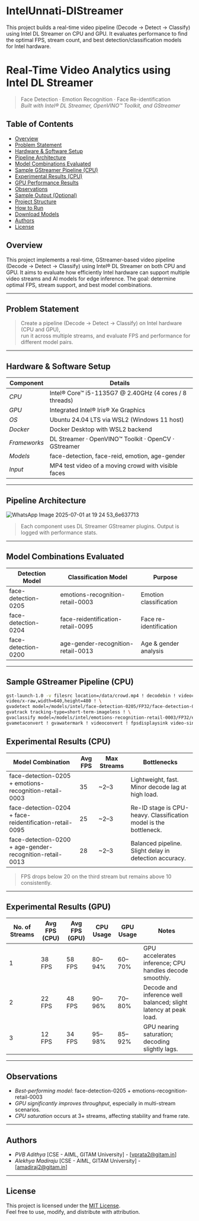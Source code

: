 # IntelUnnati-DlStreamer
This project builds a real-time video pipeline (Decode → Detect → Classify) using Intel DL Streamer on CPU and GPU. It evaluates performance to find the optimal FPS, stream count, and best detection/classification models for Intel hardware.
#  Real-Time Video Analytics using Intel DL Streamer

> Face Detection · Emotion Recognition · Face Re-identification  
> *Built with Intel® DL Streamer, OpenVINO™ Toolkit, and GStreamer*

##  Table of Contents

- [Overview](#overview)
- [Problem Statement](#problem-statement)
- [Hardware & Software Setup](#hardware--software-setup)
- [Pipeline Architecture](#pipeline-architecture)
- [Model Combinations Evaluated](#model-combinations-evaluated)
- [Sample GStreamer Pipeline (CPU)](#sample-gstreamer-pipeline-cpu)
- [Experimental Results (CPU)](#experimental-results-cpu)
- [GPU Performance Results](#gpu-performance-results)
- [Observations](#observations)
- [Sample Output (Optional)](#sample-output-optional)
- [Project Structure](#project-structure)
- [How to Run](#how-to-run)
- [Download Models](#download-models)
- [Authors](#authors)
- [License](#license)

##  Overview

This project implements a real-time, GStreamer-based video pipeline (Decode → Detect → Classify) using Intel® DL Streamer on both CPU and GPU. It aims to evaluate how efficiently Intel hardware can support multiple video streams and AI models for edge inference. The goal: determine optimal FPS, stream support, and best model combinations.

---

##  Problem Statement

> Create a pipeline (Decode → Detect → Classify) on Intel hardware (CPU and GPU),  
> run it across multiple streams, and evaluate FPS and performance for different model pairs.

---

##  Hardware & Software Setup

| Component        | Details |
|------------------|---------|
| *CPU*          | Intel® Core™ i5-1135G7 @ 2.40GHz (4 cores / 8 threads) |
| *GPU*          | Integrated Intel® Iris® Xe Graphics |
| *OS*           | Ubuntu 24.04 LTS via WSL2 (Windows 11 host) |
| *Docker*       | Docker Desktop with WSL2 backend |
| *Frameworks*   | DL Streamer · OpenVINO™ Toolkit · OpenCV · GStreamer |
| *Models*       | face-detection, face-reid, emotion, age-gender |
| *Input*        | MP4 test video of a moving crowd with visible faces |

---

##  Pipeline Architecture
![WhatsApp Image 2025-07-01 at 19 24 53_6e637713](https://github.com/user-attachments/assets/f0c7914e-4979-4183-8060-28467d9f39bf)
> Each component uses DL Streamer GStreamer plugins. Output is logged with performance stats.

---

##  Model Combinations Evaluated

| Detection Model        | Classification Model                  | Purpose               |
|------------------------|----------------------------------------|------------------------|
| face-detection-0205    | emotions-recognition-retail-0003       | Emotion classification |
| face-detection-0204    | face-reidentification-retail-0095      | Face re-identification |
| face-detection-0200    | age-gender-recognition-retail-0013     | Age & gender analysis  |

---

##  Sample GStreamer Pipeline (CPU)

```bash
gst-launch-1.0 -v filesrc location=/data/crowd.mp4 ! decodebin ! videoconvert ! videoscale ! \
video/x-raw,width=640,height=480 ! \
gvadetect model=/models/intel/face-detection-0205/FP32/face-detection-0205.xml device=CPU ! \
gvatrack tracking-type=short-term-imageless ! \
gvaclassify model=/models/intel/emotions-recognition-retail-0003/FP32/emotions-recognition-retail-0003.xml device=CPU ! \
gvametaconvert ! gvawatermark ! videoconvert ! fpsdisplaysink video-sink=fakesink sync=false
```

##  Experimental Results (CPU)

| Model Combination                              | Avg FPS | Max Streams | Bottlenecks                       |
|------------------------------------------------|---------|-------------|-----------------------------------|
| face-detection-0205 + emotions-recognition-retail-0003 | 35      | ~2–3         | Lightweight, fast. Minor decode lag at high load. |
| face-detection-0204 + face-reidentification-retail-0095 | 25      | ~2–3         | Re-ID stage is CPU-heavy. Classification model is the bottleneck. |
| face-detection-0200 + age-gender-recognition-retail-0013 | 28      | ~2–3         | Balanced pipeline. Slight delay in detection accuracy. |

>  FPS drops below 20 on the third stream but remains above 10 consistently.

---

##  Experimental Results (GPU)

| No. of Streams | Avg FPS (CPU) | Avg FPS (GPU) | CPU Usage     | GPU Usage     | Notes |
|----------------|----------------|----------------|----------------|----------------|-------|
| 1              | 38 FPS         | 58 FPS         | 80–94%         | 60–70%         | GPU accelerates inference; CPU handles decode smoothly. |
| 2              | 22 FPS         | 48 FPS         | 90–96%         | 70–80%         | Decode and inference well balanced; slight latency at peak load. |
| 3              | 12 FPS         | 34 FPS         | 95–98%         | 85–92%         | GPU nearing saturation; decoding slightly lags. |

---

##  Observations

-  *Best-performing model*: face-detection-0205 + emotions-recognition-retail-0003
-  *GPU significantly improves throughput*, especially in multi-stream scenarios.
-  *CPU saturation* occurs at 3+ streams, affecting stability and frame rate.

---

##  Authors

- *PVB Adithya* [CSE - AIML, GITAM University] - [vprata2@gitam.in]  
- *Alekhya Madiraju* [CSE - AIML, GITAM University] - [amadiraj2@gitam.in]

---

##  License

This project is licensed under the [MIT License](LICENSE).  
Feel free to use, modify, and distribute with attribution.
